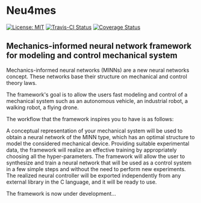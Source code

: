 # Neu4mes 
[![License: MIT](https://img.shields.io/badge/License-MIT-yellow.svg)](https://opensource.org/licenses/MIT)  [![Travis-CI Status](https://app.travis-ci.com/tonegas/neu4mes.svg?branch=master)](https://travis-ci.org/tonegas/neu4mes)  [![Coverage Status](https://coveralls.io/repos/github/tonegas/neu4mes/badge.svg?branch=master)](https://coveralls.io/github/tonegas/neu4mes?branch=master)
## Mechanics-informed neural network framework for modeling and control mechanical system
Mechanics-informed neural networks (MINNs) are a new neural networks concept. These networks base their structure on mechanical and control theory laws. 

The framework's goal is to allow the users fast modeling and control of a mechanical system such as an autonomous vehicle, an industrial robot, a walking robot, a flying drone.

The workflow that the framework inspires you to have is as follows:

A conceptual representation of your mechanical system will be used to obtain a neural network of the MINN type, which has an optimal structure to model the considered mechanical device. 
Providing suitable experimental data, the framework will realize an effective training by appropriately choosing all the hyper-parameters.
The framework will allow the user to synthesize and train a neural network that will be used as a control system in a few simple steps and without the need to perform new experiments. 
The realized neural controller will be exported independently from any external library in the C language, and it will be ready to use.

The framework is now under development...
